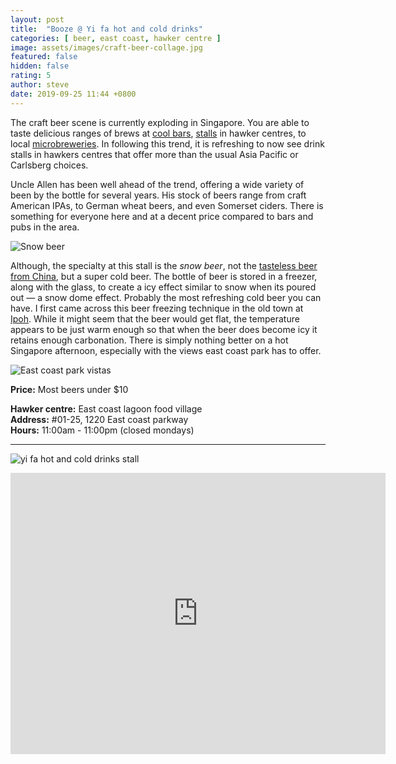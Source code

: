 ```yaml
---
layout: post
title:  "Booze @ Yi fa hot and cold drinks"
categories: [ beer, east coast, hawker centre ]
image: assets/images/craft-beer-collage.jpg
featured: false
hidden: false
rating: 5
author: steve
date: 2019-09-25 11:44 +0800
---
```


The craft beer scene is currently exploding in Singapore. You are able to taste delicious ranges of brews at [cool bars](https://www.facebook.com/DruggistsSG/), [stalls](https://www.facebook.com/smithstreettaps) in hawker centres, to local [microbreweries](http://pinkblossomsbrewing.com). In following this trend, it is refreshing to now see drink stalls in hawkers centres that offer more than the usual Asia Pacific or Carlsberg choices.

Uncle Allen has been well ahead of the trend, offering a wide variety of been by the bottle for several years. His stock of beers range from craft American IPAs, to German wheat beers, and even Somerset ciders. There is something for everyone here and at a decent price compared to bars and pubs in the area.

![Snow beer]({{site.baseurl}}/assets/images/snow-beer-collage.jpg)

Although, the specialty at this stall is the *snow beer*, not the [tasteless beer from China](https://www.ratebeer.com/beer/snow-beer/39394/), but a super cold beer. The bottle of beer is stored in a freezer, along with the glass, to create a icy effect similar to snow when its poured out — a snow dome effect. Probably the most refreshing cold beer you can have. I first came across this beer freezing technique in the old town at [Ipoh](http://www.vkeong.com/eat/sun-yoon-wah-snow-beer-ipoh/). While it might seem that the beer would get flat, the temperature appears to be just warm enough so that when the beer does become icy it retains enough carbonation. There is simply nothing better on a hot Singapore afternoon, especially with the views east coast park has to offer.

![East coast park vistas]({{site.baseurl}}/assets/images/east-coast-park-collage.jpg)  

**Price:** Most beers under $10  

**Hawker centre:** East coast lagoon food village  
**Address:** #01-25, 1220 East coast parkway  
**Hours:** 11:00am - 11:00pm  (closed mondays)

***  

![yi fa hot and cold drinks stall]({{site.baseurl}}/assets/images/yi-fa-hot-cold-drinks.jpg "Yi Fa Hot and Cold Drinks Stall")

<iframe src="https://www.google.com/maps/embed?pb=!1m18!1m12!1m3!1d3988.78049912728!2d103.93275511475396!3d1.3068680990468287!2m3!1f0!2f0!3f0!3m2!1i1024!2i768!4f13.1!3m3!1m2!1s0x31da18764013f43b%3A0x6cfef20f595a57b0!2sEast%20Coast%20Lagoon%20Food%20Village!5e0!3m2!1sen!2ssg!4v1567135621194!5m2!1sen!2ssg" width="600" height="450" frameborder="0" style="border:0;" allowfullscreen=""></iframe>
